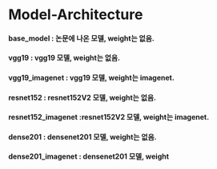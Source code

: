# Model-Architecture

#### base_model : 논문에 나온 모델, weight는 없음.
#### vgg19 : vgg19 모델, weight는 없음.
#### vgg19_imagenet : vgg19 모델, weight는 imagenet.
#### resnet152 : resnet152V2 모델, weight는 없음.
#### resnet152_imagenet :resnet152V2 모델, weight는 imagenet.
#### dense201 : densenet201 모델, weight는 없음.
#### dense201_imagenet : densenet201 모델, weight
